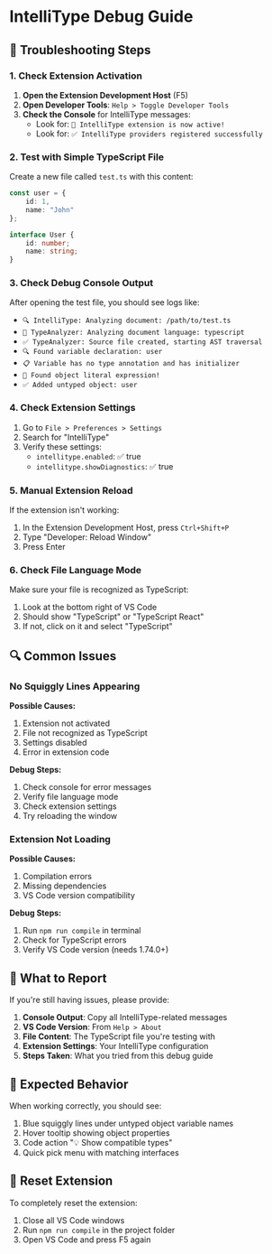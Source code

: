 # IntelliType Debug Guide

## 🐛 Troubleshooting Steps

### 1. Check Extension Activation

1. **Open the Extension Development Host** (F5)
2. **Open Developer Tools**: `Help > Toggle Developer Tools`
3. **Check the Console** for IntelliType messages:
   - Look for: `🚀 IntelliType extension is now active!`
   - Look for: `✅ IntelliType providers registered successfully`

### 2. Test with Simple TypeScript File

Create a new file called `test.ts` with this content:
```typescript
const user = {
    id: 1,
    name: "John"
};

interface User {
    id: number;
    name: string;
}
```

### 3. Check Debug Console Output

After opening the test file, you should see logs like:
- `🔍 IntelliType: Analyzing document: /path/to/test.ts`
- `🔎 TypeAnalyzer: Analyzing document language: typescript`
- `✅ TypeAnalyzer: Source file created, starting AST traversal`
- `🔍 Found variable declaration: user`
- `📋 Variable has no type annotation and has initializer`
- `🎯 Found object literal expression!`
- `✅ Added untyped object: user`

### 4. Check Extension Settings

1. Go to `File > Preferences > Settings`
2. Search for "IntelliType"
3. Verify these settings:
   - `intellitype.enabled`: ✅ true
   - `intellitype.showDiagnostics`: ✅ true

### 5. Manual Extension Reload

If the extension isn't working:
1. In the Extension Development Host, press `Ctrl+Shift+P`
2. Type "Developer: Reload Window"
3. Press Enter

### 6. Check File Language Mode

Make sure your file is recognized as TypeScript:
1. Look at the bottom right of VS Code
2. Should show "TypeScript" or "TypeScript React"
3. If not, click on it and select "TypeScript"

## 🔍 Common Issues

### No Squiggly Lines Appearing

**Possible Causes:**
1. Extension not activated
2. File not recognized as TypeScript
3. Settings disabled
4. Error in extension code

**Debug Steps:**
1. Check console for error messages
2. Verify file language mode
3. Check extension settings
4. Try reloading the window

### Extension Not Loading

**Possible Causes:**
1. Compilation errors
2. Missing dependencies
3. VS Code version compatibility

**Debug Steps:**
1. Run `npm run compile` in terminal
2. Check for TypeScript errors
3. Verify VS Code version (needs 1.74.0+)

## 📝 What to Report

If you're still having issues, please provide:

1. **Console Output**: Copy all IntelliType-related messages
2. **VS Code Version**: From `Help > About`
3. **File Content**: The TypeScript file you're testing with
4. **Extension Settings**: Your IntelliType configuration
5. **Steps Taken**: What you tried from this debug guide

## 🚀 Expected Behavior

When working correctly, you should see:
1. Blue squiggly lines under untyped object variable names
2. Hover tooltip showing object properties
3. Code action "💡 Show compatible types"
4. Quick pick menu with matching interfaces

## 🔧 Reset Extension

To completely reset the extension:
1. Close all VS Code windows
2. Run `npm run compile` in the project folder
3. Open VS Code and press F5 again 